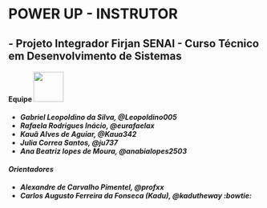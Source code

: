# POWER UP - INSTRUTOR
## - Projeto Integrador Firjan SENAI - Curso Técnico em Desenvolvimento de Sistemas
#### Equipe <img src="https://media.giphy.com/media/LnQjpWaON8nhr21vNW/giphy.gif" width="60"> <em><b>
  - Gabriel Leopoldino da Silva, @Leopoldino005
  - Rafaela Rodrigues Inácio, @eurafaelax
  - Kauã Alves de Aguiar, @Kaua342
  - Julia Correa Santos, @ju737
  - Ana Beatriz lopes de Moura, @anabialopes2503

#### Orientadores
  - Alexandre de Carvalho Pimentel, @profxx
  - Carlos Augusto Ferreira da Fonseca (Kadu), @kadutheway :bowtie: 
 
